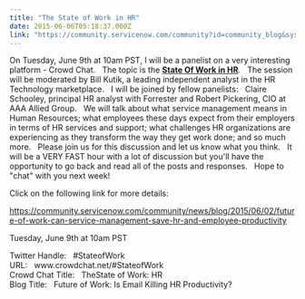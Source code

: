 ```yaml
---
title: "The State of Work in HR"
date: 2015-06-06T05:18:37.000Z
link: "https://community.servicenow.com/community?id=community_blog&sys_id=e43eea6ddbd0dbc01dcaf3231f9619d9"
---
```

<p>On Tuesday, June 9th at 10am PST, I will be a panelist on a very interesting platform - Crowd Chat.   The topic is the <span style="text-decoration: underline;"><strong>State Of Work in HR</strong></span>.   The session will be moderated by Bill Kutik, a leading independent analyst in the HR Technology marketplace.   I will be joined by fellow panelists:   Claire Schooley, principal HR analyst with Forrester and Robert Pickering, CIO at AAA Allied Group.   We will talk about what service management means in Human Resources; what employees these days expect from their employers in terms of HR services and support; what challenges HR organizations are experiencing as they transform the way they get work done; and so much more.   Please join us for this discussion and let us know what you think.   It will be a VERY FAST hour with a lot of discussion but you'll have the opportunity to go back and read all of the posts and responses.   Hope to "chat" with you next week!</p><p></p><p>Click on the following link for more details:</p><p></p><p><span> </span><a title="" _jive_internal="true" data-containerid="2733" data-containertype="37" data-objectid="4288" data-objecttype="38" href="/community?id=community_blog&sys_id=039dae69dbd0dbc01dcaf3231f961925">https://community.servicenow.com/community/news/blog/2015/06/02/future-of-work-can-service-management-save-hr-and-employee-productivity</a></p><p></p><p></p><p>Tuesday, June 9th at 10am PST</p><p>Twitter Handle:   #StateofWork<br/>URL:   www.crowdchat.net/#StateofWork<br/>Crowd Chat Title:   TheState of Work: HR   <br/>Blog Title:   Future of Work: Is Email Killing HR Productivity?</p>